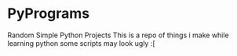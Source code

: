 # PyPrograms
Random Simple Python Projects
This is a repo of things i make while learning python
some scripts may look ugly :[
